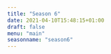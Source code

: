 ```yaml
---
title: "Season 6"
date: 2021-04-10T15:48:15+01:00
draft: false
menu: "main"
seasonname: "season6"
---
```

